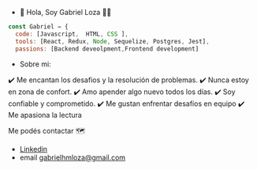 


- 👋 Hola, Soy Gabriel Loza :technologist:


```js
const Gabriel = {
  code: [Javascript,  HTML, CSS ],
  tools: [React, Redux, Node, Sequelize, Postgres, Jest],
  passions: [Backend deveolpment,Frontend development]
```  
- Sobre mi: 

✔️ Me encantan los desafios y la resolución de problemas. 
✔️ Nunca estoy en zona de confort. 
✔️ Amo apender algo nuevo todos los días.
✔️ Soy confiable y comprometido.
✔️ Me gustan enfrentar desafíos en equipo
✔️ Me apasiona la lectura

Me podés contactar :world_map:
- [Linkedin](https://www.linkedin.com/in/gabrielhmloza/)
- email gabrielhmloza@gmail.com
